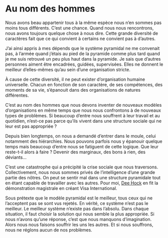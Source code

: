 # Au nom des hommes

Nous avons beau appartenir tous à la même espèce nous n’en sommes pas moins tous différents. C’est une chance. Quand nous nous rencontrons, nous avons toujours quelque chose à nous dire. Cette grande diversité de caractères fait que ce qui convient à certains ne convient pas à d’autres.<span id="more-6064"></span>

J’ai ainsi appris à mes dépends que le système pyramidal ne me convenait pas, à l’armée quand j’étais au pied de la pyramide comme plus tard quand je me suis retrouvé un peu plus haut dans la pyramide. Je sais que d’autres personnes aiment être encadrées, guidées, supervisées. Elles ne donnent le meilleur d’elles-mêmes qu’au sein d’une organisation stricte.

À cause de cette diversité, il ne peut exister d’organisation humaine universelle. Chacun en fonction de son caractère, de ses compétences, des moments de sa vie, s’épanouit dans des organisations de natures différentes.

C’est au nom des hommes que nous devons inventer de nouveaux modèles d’organisations en même temps que nous nous confrontons à de nouveaux types de problèmes. Si beaucoup d’entre nous souffrent à leur travail et au quotidien, n’est-ce pas parce qu’ils vivent dans une structure sociale qui ne leur est pas appropriée ?

Depuis bien longtemps, on nous a demandé d’entrer dans le moule, celui notamment des hiérarchies. Nous pouvons parfois nous y épanouir quelque temps mais beaucoup d’entre nous se fatiguent de cette logique. Que leur reste-t-il alors à faire ? Devenir des marginaux, des bons à rien, des déviants…

C’est une catastrophe qui a précipité la crise sociale que nous traversons. Collectivement, nous nous sommes privés de l’intelligence d’une grande partie des nôtres. On peut se sentir mal dans une structure pyramidale tout en étant capable de travailler avec les autres. Pour moi, [Dee Hock](http://blog.tcrouzet.com/2006/09/08/manager-par-la-connexion/) en fit la démonstration magistrale en créant Visa International.

Sous prétexte que le modèle pyramidal est le meilleur, tous ceux qui ne l’acceptent pas se sont vus rejetés. En vérité, ce système n’est pas le meilleur. Le meilleur système n’existe pas dans l’absolu. Dans chaque situation, il faut choisir la solution qui nous semble la plus appropriée. Si nous n’avons qu’une réponse, c’est que nous manquons d’imagination. Alors nous nous faisons souffrir les uns les autres. Et si nous souffrons, nous ne réglons aucun de nos problèmes.